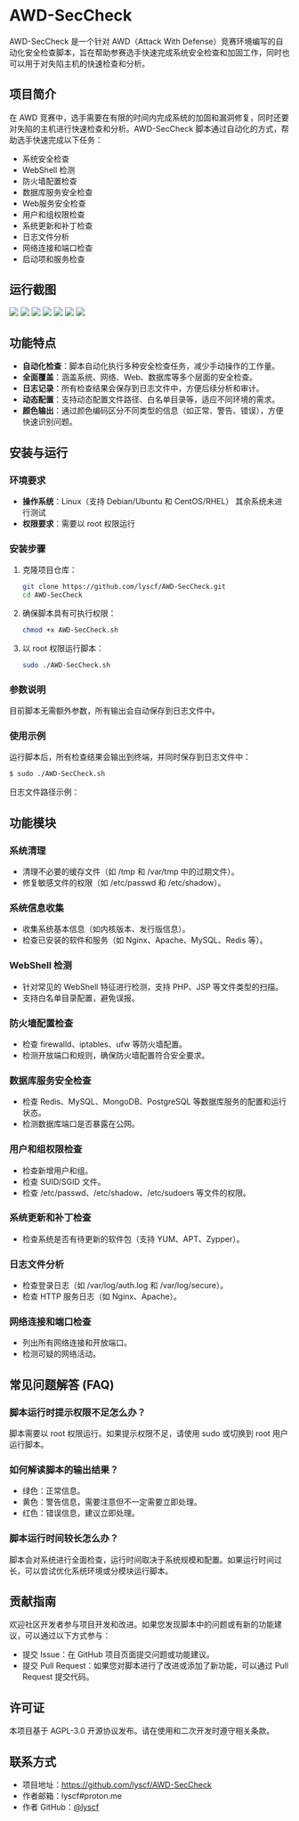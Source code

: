 # AWD-SecCheck

AWD-SecCheck 是一个针对 AWD（Attack With Defense）竞赛环境编写的自动化安全检查脚本，旨在帮助参赛选手快速完成系统安全检查和加固工作，同时也可以用于对失陷主机的快速检查和分析。

## 项目简介

在 AWD 竞赛中，选手需要在有限的时间内完成系统的加固和漏洞修复，同时还要对失陷的主机进行快速检查和分析。AWD-SecCheck 脚本通过自动化的方式，帮助选手快速完成以下任务：

- 系统安全检查
- WebShell 检测
- 防火墙配置检查
- 数据库服务安全检查
- Web服务安全检查
- 用户和组权限检查
- 系统更新和补丁检查
- 日志文件分析
- 网络连接和端口检查
- 启动项和服务检查


## 运行截图


![](image.png)
![](image-1.png)
![](image-2.png)
![](image-3.png)
![](image-4.png)
![](image-5.png)
![](image-6.png)

## 功能特点

- **自动化检查**：脚本自动化执行多种安全检查任务，减少手动操作的工作量。
- **全面覆盖**：涵盖系统、网络、Web、数据库等多个层面的安全检查。
- **日志记录**：所有检查结果会保存到日志文件中，方便后续分析和审计。
- **动态配置**：支持动态配置文件路径、白名单目录等，适应不同环境的需求。
- **颜色输出**：通过颜色编码区分不同类型的信息（如正常、警告、错误），方便快速识别问题。

## 安装与运行

### 环境要求

- **操作系统**：Linux（支持 Debian/Ubuntu 和 CentOS/RHEL） 其余系统未进行测试
- **权限要求**：需要以 root 权限运行

### 安装步骤

1. 克隆项目仓库：
    ```bash
    git clone https://github.com/lyscf/AWD-SecCheck.git
    cd AWD-SecCheck
    ```
2. 确保脚本具有可执行权限：
    ```bash
    chmod +x AWD-SecCheck.sh
    ```
3. 以 root 权限运行脚本：
    ```bash
    sudo ./AWD-SecCheck.sh
    ```

### 参数说明

目前脚本无需额外参数，所有输出会自动保存到日志文件中。

### 使用示例

运行脚本后，所有检查结果会输出到终端，并同时保存到日志文件中：
```bash
$ sudo ./AWD-SecCheck.sh
```

日志文件路径示例：

## 功能模块

### 系统清理

- 清理不必要的缓存文件（如 /tmp 和 /var/tmp 中的过期文件）。
- 修复敏感文件的权限（如 /etc/passwd 和 /etc/shadow）。

### 系统信息收集

- 收集系统基本信息（如内核版本、发行版信息）。
- 检查已安装的软件和服务（如 Nginx、Apache、MySQL、Redis 等）。

### WebShell 检测

- 针对常见的 WebShell 特征进行检测，支持 PHP、JSP 等文件类型的扫描。
- 支持白名单目录配置，避免误报。

### 防火墙配置检查

- 检查 firewalld、iptables、ufw 等防火墙配置。
- 检测开放端口和规则，确保防火墙配置符合安全要求。

### 数据库服务安全检查

- 检查 Redis、MySQL、MongoDB、PostgreSQL 等数据库服务的配置和运行状态。
- 检测数据库端口是否暴露在公网。

### 用户和组权限检查

- 检查新增用户和组。
- 检查 SUID/SGID 文件。
- 检查 /etc/passwd、/etc/shadow、/etc/sudoers 等文件的权限。

### 系统更新和补丁检查

- 检查系统是否有待更新的软件包（支持 YUM、APT、Zypper）。

### 日志文件分析

- 检查登录日志（如 /var/log/auth.log 和 /var/log/secure）。
- 检查 HTTP 服务日志（如 Nginx、Apache）。

### 网络连接和端口检查

- 列出所有网络连接和开放端口。
- 检测可疑的网络活动。

## 常见问题解答 (FAQ)

### 脚本运行时提示权限不足怎么办？

脚本需要以 root 权限运行。如果提示权限不足，请使用 sudo 或切换到 root 用户运行脚本。

### 如何解读脚本的输出结果？

- 绿色：正常信息。
- 黄色：警告信息，需要注意但不一定需要立即处理。
- 红色：错误信息，建议立即处理。

### 脚本运行时间较长怎么办？

脚本会对系统进行全面检查，运行时间取决于系统规模和配置。如果运行时间过长，可以尝试优化系统环境或分模块运行脚本。

## 贡献指南

欢迎社区开发者参与项目开发和改进。如果您发现脚本中的问题或有新的功能建议，可以通过以下方式参与：

- 提交 Issue：在 GitHub 项目页面提交问题或功能建议。
- 提交 Pull Request：如果您对脚本进行了改进或添加了新功能，可以通过 Pull Request 提交代码。

## 许可证

本项目基于 AGPL-3.0 开源协议发布。请在使用和二次开发时遵守相关条款。

## 联系方式

- 项目地址：https://github.com/lyscf/AWD-SecCheck
- 作者邮箱：lyscf#proton.me
- 作者 GitHub：[@lyscf](https://github.com/lyscf)
